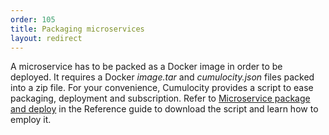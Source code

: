 ```yaml
---
order: 105
title: Packaging microservices
layout: redirect
---
```


A microservice has to be packed as a Docker image in order to be deployed.
It requires a Docker _image.tar_ and _cumulocity.json_ files packed into a zip file. For your convenience, Cumulocity provides a script to ease packaging, deployment and subscription. Refer to [Microservice package and deploy](/guides/reference/microservice-package) in the Reference guide to download the script and learn how to employ it.
